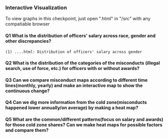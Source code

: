 ### Interactive Visualization

To view graphs in this checkpoint, just open ".html" in "/src" with any compatiable browser

#### Q1 What is the distribution of officers' salary across race, gender and other discrepancies? 
```
(1) ....html: Distribution of officers' salary across gender
```

#### Q2 What is the distribution of the categories of the misconducts (illegal search, use of force, etc.) for officers with or without awards?

#### Q3 Can we compare misconduct maps according to different time lines(monthly, yearly) and make an interactive map to show the continuous change? 

#### Q4 Can we dig more information from the cold zone(misconducts happened lower annually/on average) by making a heat map?

#### Q5 What are the common/different patterns(focus on salary and awards) for those cold zone shares? Can we make heat maps for possible factors and compare them? 
